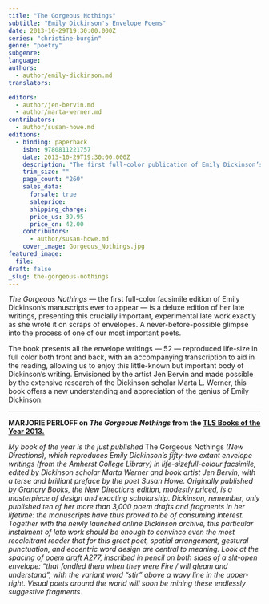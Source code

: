 ```yaml
---
title: "The Gorgeous Nothings"
subtitle: "Emily Dickinson's Envelope Poems"
date: 2013-10-29T19:30:00.000Z
series: "christine-burgin"
genre: "poetry"
subgenre:
language:
authors:
  - author/emily-dickinson.md
translators:

editors:
  - author/jen-bervin.md
  - author/marta-werner.md
contributors:
  - author/susan-howe.md
editions:
  - binding: paperback
    isbn: 9780811221757
    date: 2013-10-29T19:30:00.000Z
    description: "The first full-color publication of Emily Dickinson’s complete envelope writings in facsimile from her visually stunning manuscripts, here in a deluxe, large-scale edition "
    trim_size: ""
    page_count: "260"
    sales_data:
      forsale: true
      saleprice:
      shipping_charge:
      price_us: 39.95
      price_cn: 42.00
    contributors:
      - author/susan-howe.md
    cover_image: Gorgeous_Nothings.jpg
featured_image:
  file:
draft: false
_slug: the-gorgeous-nothings
---
```


_The Gorgeous Nothings_ — the first full-color facsimile edition of Emily Dickinson’s manuscripts ever to appear — is a deluxe edition of her late writings, presenting this crucially important, experimental late work exactly as she wrote it on scraps of envelopes. A never-before-possible glimpse into the process of one of our most important poets.

The book presents all the envelope writings — 52 — reproduced life-size in full color both front and back, with an accompanying transcription to aid in the reading, allowing us to enjoy this little-known but important body of Dickinson’s writing. Envisioned by the artist Jen Bervin and made possible by the extensive research of the Dickinson scholar Marta L. Werner, this book offers a new understanding and appreciation of the genius of Emily Dickinson.

---

**MARJORIE PERLOFF on _The Gorgeous Nothings_ from the [TLS Books of the Year 2013.](http://www.the-tls.co.uk/tls/public/article1345460.ece)**

_My book of the year is the just published_ The Gorgeous Nothings _(New Directions), which reproduces Emily Dickinson’s fifty-two extant envelope writings (from the Amherst College Library) in life-sizefull-colour facsimile, edited by Dickinson scholar Marta Werner and book artist Jen Bervin, with a terse and brilliant preface by the poet Susan Howe. Originally published by Granary Books, the New Directions edition, modestly priced, is a masterpiece of design and exacting scholarship. Dickinson, remember, only published ten of her more than 3,000 poem drafts and fragments in her lifetime: the manuscripts have thus proved to be of consuming interest. Together with the newly launched online Dickinson archive, this particular instalment of late work should be enough to convince even the most recalcitrant reader that for this great poet, spatial arrangement, gestural punctuation, and eccentric word design are central to meaning. Look at the spacing of poem draft A277, inscribed in pencil on both sides of a slit-open envelope: “that fondled them when they were Fire / will gleam and understand”, with the variant word “stir” above a wavy line in the upper-right. Visual poets around the world will soon be mining these endlessly suggestive fragments._

